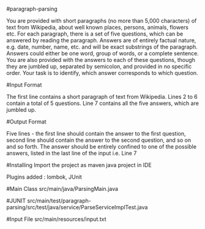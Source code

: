 #paragraph-parsing

You are provided with short paragraphs (no more than 5,000 characters) of text
from Wikipedia, about well known places, persons, animals, flowers etc. For each
paragraph, there is a set of five questions, which can be answered by reading the
paragraph. Answers are of entirely factual nature, e.g. date, number, name, etc.
and will be exact substrings of the paragraph. Answers could either be one word,
group of words, or a complete sentence. You are also provided with the answers to
each of these questions, though they are jumbled up, separated by semicolon, and
provided in no specific order. Your task is to identify, which answer corresponds to
which question.

#Input Format

The first line contains a short paragraph of text from Wikipedia.
Lines 2 to 6 contain a total of 5 questions.
Line 7 contains all the five answers, which are jumbled up.

#Output Format

Five lines - the first line should contain the answer to the first question, second line
should contain the answer to the second question, and so on and so forth.
The answer should be entirely confined to one of the possible answers, listed in
the last line of the input i.e. Line 7

#Installing
Import the project as maven java project in IDE

Plugins added : lombok, JUnit

#Main Class 
src/main/java/ParsingMain.java

#JUNIT
src/main/test/paragraph-parsing/src/test/java/service/ParseServiceImplTest.java

#Input File 
src/main/resources/input.txt



